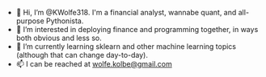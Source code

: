 - 👋 Hi, I’m @KWolfe318. I'm a financial analyst, wannabe quant, and all-purpose Pythonista.
- 👀 I’m interested in deploying finance and programming together, in ways both obvious and less so.
- 🌱 I’m currently learning sklearn and other machine learning topics (although that can change day-to-day).
- 📫 I can be reached at wolfe.kolbe@gmail.com

